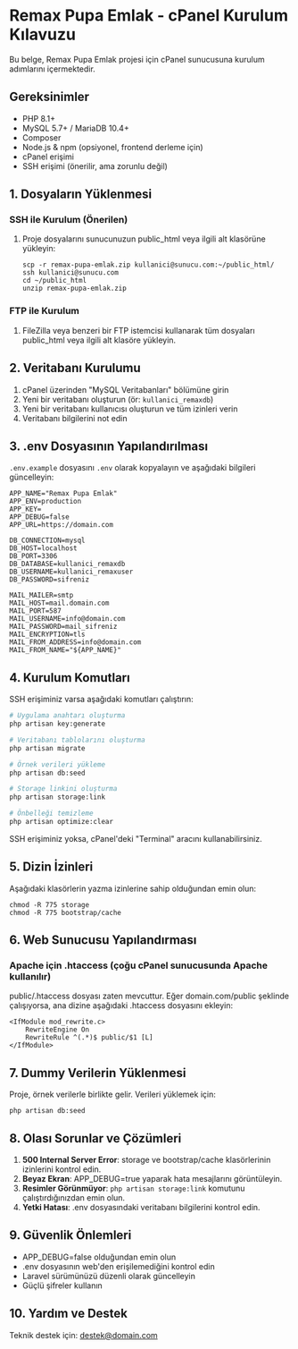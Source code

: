 # Remax Pupa Emlak - cPanel Kurulum Kılavuzu

Bu belge, Remax Pupa Emlak projesi için cPanel sunucusuna kurulum adımlarını içermektedir.

## Gereksinimler

- PHP 8.1+
- MySQL 5.7+ / MariaDB 10.4+
- Composer
- Node.js & npm (opsiyonel, frontend derleme için)
- cPanel erişimi
- SSH erişimi (önerilir, ama zorunlu değil)

## 1. Dosyaların Yüklenmesi

### SSH ile Kurulum (Önerilen)

1. Proje dosyalarını sunucunuzun public_html veya ilgili alt klasörüne yükleyin:
   ```
   scp -r remax-pupa-emlak.zip kullanici@sunucu.com:~/public_html/
   ssh kullanici@sunucu.com
   cd ~/public_html
   unzip remax-pupa-emlak.zip
   ```

### FTP ile Kurulum

1. FileZilla veya benzeri bir FTP istemcisi kullanarak tüm dosyaları public_html veya ilgili alt klasöre yükleyin.

## 2. Veritabanı Kurulumu

1. cPanel üzerinden "MySQL Veritabanları" bölümüne girin
2. Yeni bir veritabanı oluşturun (ör: `kullanici_remaxdb`)
3. Yeni bir veritabanı kullanıcısı oluşturun ve tüm izinleri verin
4. Veritabanı bilgilerini not edin

## 3. .env Dosyasının Yapılandırılması

`.env.example` dosyasını `.env` olarak kopyalayın ve aşağıdaki bilgileri güncelleyin:

```
APP_NAME="Remax Pupa Emlak"
APP_ENV=production
APP_KEY=
APP_DEBUG=false
APP_URL=https://domain.com

DB_CONNECTION=mysql
DB_HOST=localhost
DB_PORT=3306
DB_DATABASE=kullanici_remaxdb
DB_USERNAME=kullanici_remaxuser
DB_PASSWORD=sifreniz

MAIL_MAILER=smtp
MAIL_HOST=mail.domain.com
MAIL_PORT=587
MAIL_USERNAME=info@domain.com
MAIL_PASSWORD=mail_sifreniz
MAIL_ENCRYPTION=tls
MAIL_FROM_ADDRESS=info@domain.com
MAIL_FROM_NAME="${APP_NAME}"
```

## 4. Kurulum Komutları

SSH erişiminiz varsa aşağıdaki komutları çalıştırın:

```bash
# Uygulama anahtarı oluşturma
php artisan key:generate

# Veritabanı tablolarını oluşturma
php artisan migrate

# Örnek verileri yükleme
php artisan db:seed

# Storage linkini oluşturma
php artisan storage:link

# Önbelleği temizleme
php artisan optimize:clear
```

SSH erişiminiz yoksa, cPanel'deki "Terminal" aracını kullanabilirsiniz.

## 5. Dizin İzinleri

Aşağıdaki klasörlerin yazma izinlerine sahip olduğundan emin olun:

```
chmod -R 775 storage
chmod -R 775 bootstrap/cache
```

## 6. Web Sunucusu Yapılandırması

### Apache için .htaccess (çoğu cPanel sunucusunda Apache kullanılır)

public/.htaccess dosyası zaten mevcuttur. Eğer domain.com/public şeklinde çalışıyorsa, ana dizine aşağıdaki .htaccess dosyasını ekleyin:

```
<IfModule mod_rewrite.c>
    RewriteEngine On
    RewriteRule ^(.*)$ public/$1 [L]
</IfModule>
```

## 7. Dummy Verilerin Yüklenmesi

Proje, örnek verilerle birlikte gelir. Verileri yüklemek için:

```
php artisan db:seed
```

## 8. Olası Sorunlar ve Çözümleri

1. **500 Internal Server Error**: storage ve bootstrap/cache klasörlerinin izinlerini kontrol edin.
2. **Beyaz Ekran**: APP_DEBUG=true yaparak hata mesajlarını görüntüleyin.
3. **Resimler Görünmüyor**: `php artisan storage:link` komutunu çalıştırdığınızdan emin olun.
4. **Yetki Hatası**: .env dosyasındaki veritabanı bilgilerini kontrol edin.

## 9. Güvenlik Önlemleri

- APP_DEBUG=false olduğundan emin olun
- .env dosyasının web'den erişilemediğini kontrol edin
- Laravel sürümünüzü düzenli olarak güncelleyin
- Güçlü şifreler kullanın

## 10. Yardım ve Destek

Teknik destek için: [destek@domain.com](mailto:destek@domain.com) 